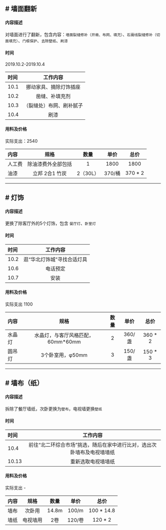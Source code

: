 ## # 墙面翻新

#### 内容描述

对墙面进行了翻新，包含内容：`墙面裂缝修补（开凿、布网、填充）`、`石膏线裂缝修补（切面填充）`、`门框保护`、`去除壁纸`、`刷漆`

#### 时间

2019.10.2-2019.10.4

时间 | 工作内容
:- | :-:
10.1 | 挪动家具、摘除灯饰插座
10.2 | 凿缝、补填充剂
10.3 | （裂缝处）布网、刷补腻子
10.4 | 刷漆

#### 用料及价格

实际支出：2540

内容 | 规格 | 数量 | 单价 | 总价
:- | :-: | :-: | :-: | :-:
人工费 | 除油漆费外全部包括 | 1 | 1800 | 1800
油漆 | 立邦 2合1 竹炭 | 2（30L） | 370/桶 | 370 * 2

---

## # 灯饰

#### 内容描述

更换了除客厅外的5个灯饰，包含 `餐厅灯`、`卧室灯`

#### 时间

时间 | 工作内容
:- | :-:
10.2 | 逛“华北灯饰城”寻找合适灯具
10.6 | 电话预定
10.7 | 安装

#### 用料及价格

实际支出 1100

内容 | 规格 | 数量 | 单价 | 总价
:- | :-: | :-: | :-: | :-:
水晶灯 | 水晶灯，与客厅风格匹配，60mm*60mm | 2 | 360/盏 | 360 * 2
圆吊灯 | 3个卧室用，φ50mm | 3 | 150/盏 | 150 * 3

---

## # 墙布（纸）

#### 内容描述

拆除了餐厅墙纸，次卧更换为`壁布`，电视墙更换`壁纸`

#### 时间

时间 | 工作内容
:- | :-:
10.4 | 前往“北二环综合市场”挑选，随后在家中进行比对，选出次卧墙布及电视墙墙纸
10.13 | 重新选取电视墙墙纸

#### 用料及价格

实际支出 -

内容 | 规格 | 数量 | 单价 | 总价
:- | :-: | :-: | :-: | :-:
墙布 | 次卧用 | 14.8m | 100/m | 100 * 14.8
墙纸 | 电视墙用 | 2卷 | 120/卷 | 120 * 2
